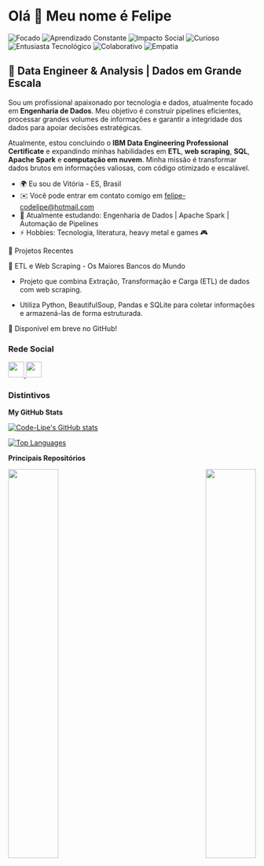 Olá 👋 Meu nome é Felipe
=======================

<p align="left">
  <img src="https://img.shields.io/badge/Focado-4CAF50?style=flat&logo=eye&logoColor=white" alt="Focado" />
  <img src="https://img.shields.io/badge/Aprendizado_Constante-FF5722?style=flat&logo=book&logoColor=white" alt="Aprendizado Constante" />
  <img src="https://img.shields.io/badge/Impacto_Social-FFC107?style=flat&logo=globe&logoColor=white" alt="Impacto Social" />
  <img src="https://img.shields.io/badge/Curioso-03A9F4?style=flat&logo=question&logoColor=white" alt="Curioso" />
  <img src="https://img.shields.io/badge/Entusiasta_Tecnológico-00BCD4?style=flat&logo=computer&logoColor=white" alt="Entusiasta Tecnológico" />
  <img src="https://img.shields.io/badge/Colaborativo-8BC34A?style=flat&logo=users&logoColor=white" alt="Colaborativo" />
  <img src="https://img.shields.io/badge/Empatia-FF9800?style=flat&logo=heart&logoColor=white" alt="Empatia" />
</p>

🚀 Data Engineer & Analysis | Dados em Grande Escala
--------------------------------------------------------------------

Sou um profissional apaixonado por tecnologia e dados, atualmente focado em **Engenharia de Dados**. Meu objetivo é construir pipelines eficientes, processar grandes volumes de informações e garantir a integridade dos dados para apoiar decisões estratégicas.

Atualmente, estou concluindo o **IBM Data Engineering Professional Certificate** e expandindo minhas habilidades em **ETL**, **web scraping**, **SQL**, **Apache Spark** e **computação em nuvem**. Minha missão é transformar dados brutos em informações valiosas, com código otimizado e escalável.

* 🌍 Eu sou de Vitória - ES, Brasil
* ✉️ Você pode entrar em contato comigo em [felipe-codelipe@hotmail.com](mailto:felipe-codelipe@hotmail.com)
* 📖 Atualmente estudando: Engenharia de Dados | Apache Spark | Automação de Pipelines
* ⚡  Hobbies: Tecnologia, literatura, heavy metal e games 🎮

📂 Projetos Recentes

🔹 ETL e Web Scraping - Os Maiores Bancos do Mundo

  * Projeto que combina Extração, Transformação e Carga (ETL) de dados com web scraping.

  * Utiliza Python, BeautifulSoup, Pandas e SQLite para coletar informações e armazená-las de forma estruturada.

🔗 Disponível em breve no GitHub!

### Rede Social
</picture> </a> <a href="http://www.instagram.com/fe.lipe_os" target="_blank" rel="noreferrer"> <picture> <source media="(prefers-color-scheme: dark)" srcset="https://raw.githubusercontent.com/danielcranney/readme-generator/main/public/icons/socials/instagram-dark.svg" /> <source media="(prefers-color-scheme: light)" srcset="https://raw.githubusercontent.com/danielcranney/readme-generator/main/public/icons/socials/instagram.svg" /> <img src="https://raw.githubusercontent.com/danielcranney/readme-generator/main/public/icons/socials/instagram.svg" width="32" height="32" /> </picture> </a> <a href="https://www.linkedin.com/in/felipe-codelipe" target="_blank" rel="noreferrer"> <picture> <source media="(prefers-color-scheme: dark)" srcset="https://raw.githubusercontent.com/danielcranney/readme-generator/main/public/icons/socials/linkedin-dark.svg" /> <source media="(prefers-color-scheme: light)" srcset="https://raw.githubusercontent.com/danielcranney/readme-generator/main/public/icons/socials/linkedin.svg" /> <img src="https://raw.githubusercontent.com/danielcranney/readme-generator/main/public/icons/socials/linkedin.svg" width="32" height="32" /> </picture> </a></p>

### Distintivos

<b>My GitHub Stats</b>

<a href="http://www.github.com/Code-Lipe"><img src="https://github-readme-stats.vercel.app/api?username=Code-Lipe&show_icons=true&hide=&count_private=true&title_color=0891b2&text_color=ffffff&icon_color=0891b2&bg_color=1c1917&hide_border=true&show_icons=true" alt="Code-Lipe's GitHub stats" /></a>

<a href="https://github.com/Code-Lipe" align="left"><img src="https://github-readme-stats.vercel.app/api/top-langs/?username=Code-Lipe&langs_count=10&title_color=0891b2&text_color=ffffff&icon_color=0891b2&bg_color=1c1917&hide_border=true&locale=en&custom_title=Top%20%Languages" alt="Top Languages" /></a>

<b>Principais Repositórios</b>

<div width="100%" align="center"><a href="https://github.com/Code-Lipe/IBM_Data_Science_R_Capstone_Project" align="left"><img align="left" width="45%" src="https://github-readme-stats.vercel.app/api/pin/?username=Code-Lipe&repo=IBM_Data_Science_R_Capstone_Project&title_color=0891b2&text_color=ffffff&icon_color=0891b2&bg_color=1c1917&hide_border=true&locale=en" /></a><a href="https://github.com/Code-Lipe/data_visualization_R_shiny" align="right"><img align="right" width="45%" src="https://github-readme-stats.vercel.app/api/pin/?username=Code-Lipe&repo=data_visualization_R_shiny&title_color=0891b2&text_color=ffffff&icon_color=0891b2&bg_color=1c1917&hide_border=true&locale=en" /></a></div><br /><br /><br /><br /><br /><br /><br />
